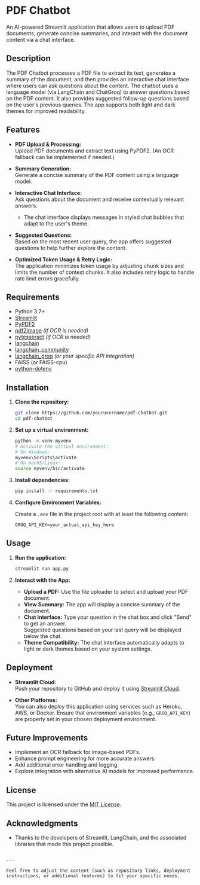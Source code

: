 # PDF Chatbot

An AI-powered Streamlit application that allows users to upload PDF documents, generate concise summaries, and interact with the document content via a chat interface.

## Description

The PDF Chatbot processes a PDF file to extract its text, generates a summary of the document, and then provides an interactive chat interface where users can ask questions about the content. The chatbot uses a language model (via LangChain and ChatGroq) to answer questions based on the PDF content. It also provides suggested follow-up questions based on the user's previous queries. The app supports both light and dark themes for improved readability.

## Features

- **PDF Upload & Processing:**  
  Upload PDF documents and extract text using PyPDF2. (An OCR fallback can be implemented if needed.)
  
- **Summary Generation:**  
  Generate a concise summary of the PDF content using a language model.

- **Interactive Chat Interface:**  
  Ask questions about the document and receive contextually relevant answers.  
  - The chat interface displays messages in styled chat bubbles that adapt to the user's theme.
  
- **Suggested Questions:**  
  Based on the most recent user query, the app offers suggested questions to help further explore the content.

- **Optimized Token Usage & Retry Logic:**  
  The application minimizes token usage by adjusting chunk sizes and limits the number of context chunks. It also includes retry logic to handle rate limit errors gracefully.

## Requirements

- Python 3.7+
- [Streamlit](https://streamlit.io/)
- [PyPDF2](https://pypi.org/project/PyPDF2/)
- [pdf2image](https://pypi.org/project/pdf2image/) *(if OCR is needed)*
- [pytesseract](https://pypi.org/project/pytesseract/) *(if OCR is needed)*
- [langchain](https://github.com/hwchase17/langchain)
- [langchain_community](https://github.com/hwchase17/langchain)
- [langchain_groq](https://github.com/yourprovider/langchain_groq) *(or your specific API integration)*
- FAISS (or FAISS-cpu)
- [python-dotenv](https://pypi.org/project/python-dotenv/)

## Installation

1. **Clone the repository:**

   ```bash
   git clone https://github.com/yourusername/pdf-chatbot.git
   cd pdf-chatbot
   ```

2. **Set up a virtual environment:**

   ```bash
   python -m venv myvenv
   # Activate the virtual environment:
   # On Windows:
   myvenv\Scripts\activate
   # On macOS/Linux:
   source myvenv/bin/activate
   ```

3. **Install dependencies:**

   ```bash
   pip install -r requirements.txt
   ```

4. **Configure Environment Variables:**

   Create a `.env` file in the project root with at least the following content:

   ```env
   GROQ_API_KEY=your_actual_api_key_here
   ```

## Usage

1. **Run the application:**

   ```bash
   streamlit run app.py
   ```

2. **Interact with the App:**
   - **Upload a PDF:** Use the file uploader to select and upload your PDF document.
   - **View Summary:** The app will display a concise summary of the document.
   - **Chat Interface:** Type your question in the chat box and click "Send" to get an answer.  
     Suggested questions based on your last query will be displayed below the chat.
   - **Theme Compatibility:** The chat interface automatically adapts to light or dark themes based on your system settings.

## Deployment

- **Streamlit Cloud:**  
  Push your repository to GitHub and deploy it using [Streamlit Cloud](https://streamlit.io/cloud).

- **Other Platforms:**  
  You can also deploy this application using services such as Heroku, AWS, or Docker. Ensure that environment variables (e.g., `GROQ_API_KEY`) are properly set in your chosen deployment environment.

## Future Improvements

- Implement an OCR fallback for image-based PDFs.
- Enhance prompt engineering for more accurate answers.
- Add additional error handling and logging.
- Explore integration with alternative AI models for improved performance.

## License

This project is licensed under the [MIT License](LICENSE).

## Acknowledgments

- Thanks to the developers of Streamlit, LangChain, and the associated libraries that made this project possible.
```

---

Feel free to adjust the content (such as repository links, deployment instructions, or additional features) to fit your specific needs.
